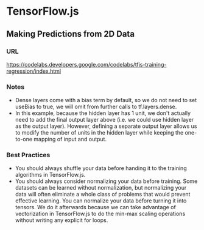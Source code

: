 # TensorFlow.js

## Making Predictions from 2D Data
### URL
https://codelabs.developers.google.com/codelabs/tfjs-training-regression/index.html

### Notes
* Dense layers come with a bias term by default, so we do not need to set useBias to true, we will omit from further calls to tf.layers.dense.
* In this example, because the hidden layer has 1 unit, we don't actually need to add the final output layer above (i.e. we could use hidden layer as the output layer). However, defining a separate output layer allows us to modify the number of units in the hidden layer while keeping the one-to-one mapping of input and output.

### Best Practices
* You should always shuffle your data before handing it to the training algorithms in TensorFlow.js.
* You should always consider normalizing your data before training. Some datasets can be learned without normalization, but normalizing your data will often eliminate a whole class of problems that would prevent effective learning. You can normalize your data before turning it into tensors. We do it afterwards because we can take advantage of vectorization in TensorFlow.js to do the min-max scaling operations without writing any explicit for loops.
